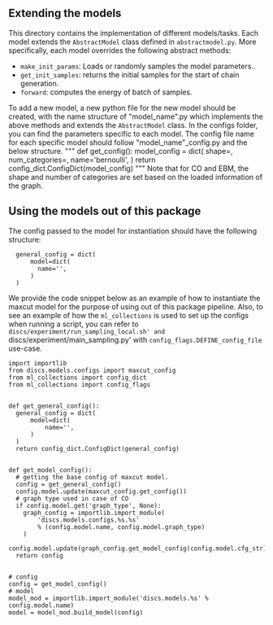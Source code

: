 ## Extending the models 
This directory contains the implementation of different models/tasks.
Each model extends the `AbstractModel` class defined in `abstractmodel.py`.
More specifically, each model overrides the following abstract methods:
* `make_init_params`: Loads or randomly samples the model parameters..
* `get_init_samples`: returns the initial samples for the start of chain generation.
* `forward`: computes the energy of batch of samples.

To add a new model, a new python file for the new model should be created, with the name structure of "model_name".py which implements the above methods and extends the `AbstractModel` class.
In the configs folder, you can find the parameters specific to each model.
The config file name for each specific model should follow "model_name"_config.py and the below structure.
"""
def get_config():
  model_config = dict(
      shape=,
      num_categories=,
      name='bernoulli',
  )
  return config_dict.ConfigDict(model_config)
"""
Note that for CO and EBM, the shape and number of categories are set based on the loaded information of the graph.

## Using the models out of this package
The config passed to the model for instantiation should have the following structure:
```
  general_config = dict(
      model=dict(
        name='',
      )
  )
```
We provide the code snippet below as an example of how to instantiate the maxcut model for the purpose of using out of this package pipeline.
Also, to see an example of how the `ml_collections` is used to set up the configs when running a script, you can refer to `discs/experiment/run_sampling_local.sh' and `discs/experiment/main_sampling.py' with `config_flags.DEFINE_config_file` use-case.
```
import importlib
from discs.models.configs import maxcut_config
from ml_collections import config_dict
from ml_collections import config_flags


def get_general_config():
  general_config = dict(
      model=dict(
          name='',
      )
  )
  return config_dict.ConfigDict(general_config)


def get_model_config():
  # getting the base config of maxcut model.
  config = get_general_config()
  config.model.update(maxcut_config.get_config())
  # graph type used in case of CO
  if config.model.get('graph_type', None):
    graph_config = importlib.import_module(
        'discs.models.configs.%s.%s'
        % (config.model.name, config.model.graph_type)
    )
    config.model.update(graph_config.get_model_config(config.model.cfg_str))
  return config


# config
config = get_model_config()
# model
model_mod = importlib.import_module('discs.models.%s' % config.model.name)
model = model_mod.build_model(config)
```

